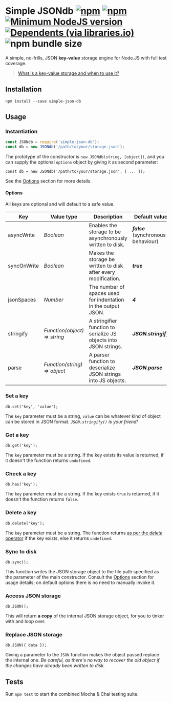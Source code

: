 # Simple JSONdb [![npm](https://img.shields.io/npm/v/simple-json-db)](https://www.npmjs.com/package/simple-json-db) [![npm](https://img.shields.io/npm/dw/simple-json-db)](https://www.npmjs.com/package/simple-json-db) [![Minimum NodeJS version](https://img.shields.io/node/v/simple-json-db)](https://www.npmjs.com/package/simple-json-db) [![Dependents (via libraries.io)](https://img.shields.io/librariesio/dependents/npm/simple-json-db)](https://libraries.io/npm/simple-json-db/dependents) ![npm bundle size](https://img.shields.io/bundlephobia/min/simple-json-db)

A simple, no-frills, JSON **key-value** storage engine for Node.JS with full test coverage.

> [What is a key-value storage and when to use it?](https://redislabs.com/nosql/key-value-databases/)

## Installation

`npm install --save simple-json-db`

## Usage

### Instantiation
```javascript
const JSONdb = require('simple-json-db');
const db = new JSONdb('/path/to/your/storage.json');
```

The prototype of the constructor is `new JSONdb(string, [object])`, and you can supply the optional `options` object by giving it as second parameter:

```
const db = new JSONdb('/path/to/your/storage.json', { ... });
```

See the [Options](#options) section for more details.

#### Options

All keys are optional and will default to a safe value.

| **Key**     | **Value type**               | **Description**                                                   | **Default value**                   |
|-------------|------------------------------|-------------------------------------------------------------------|-------------------------------------|
| asyncWrite  | _Boolean_                    | Enables the storage to be asynchronously written to disk.         | _**false**_ (synchronous behaviour) |
| syncOnWrite | _Boolean_                    | Makes the storage be written to disk after every modification.    | _**true**_                          |
| jsonSpaces  | _Number_                     | The number of spaces used for indentation in the output JSON.     | _**4**_                             |
| stringify   | _Function(object) => string_ | A stringifier function to serialize JS objects into JSON strings. | _**JSON.stringify**_                |
| parse       | _Function(string) => object_ | A parser function to deserialize JSON strings into JS objects.    | _**JSON.parse**_                    |

### Set a key
`db.set('key', 'value');`

The `key` parameter must be a string, `value` can be whatever kind of object can be stored in JSON format. _`JSON.stringify()` is your friend!_

### Get a key
`db.get('key');`

The `key` parameter must be a string. If the key exists its value is returned, if it doesn't the function returns `undefined`.

### Check a key
`db.has('key');`

The `key` parameter must be a string. If the key exists `true` is returned, if it doesn't the function returns `false`.

### Delete a key

`db.delete('key');`

The `key` parameter must be a string. The function returns [as per the _delete_ operator](https://developer.mozilla.org/en-US/docs/Web/JavaScript/Reference/Operators/delete#Return_value) if the key exists, else it returns `undefined`.

### Sync to disk
`db.sync();`

This function writes the JSON storage object to the file path specified as the parameter of the main constructor. Consult the [Options](#options) section for usage details; on default options there is no need to manually invoke it.

### Access JSON storage
`db.JSON();`

This will return **a copy** of the internal JSON storage object, for you to tinker with and loop over.

### Replace JSON storage
`db.JSON({ data });`

Giving a parameter to the `JSON` function makes the object passed replace the internal one. _Be careful, as there's no way to recover the old object if the changes have already been written to disk._

## Tests

Run `npm test` to start the combined Mocha & Chai testing suite.
